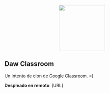 <p align="center">
<img src="https://edu.google.com/assets/icons/google-brands/classroom.svg" style="width: 150px">
</p>

## Daw Classroom
Un intento de clon de [Google Classroom](https://classroom.google.com/). =)

**Despleado en remoto**: [URL]
